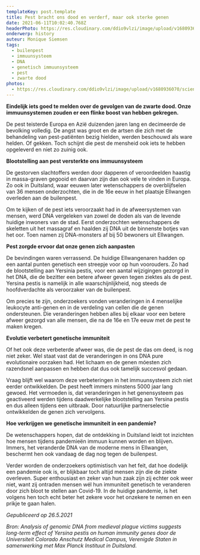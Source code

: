 ```yaml
---
templateKey: post.template
title: Pest bracht ons dood en verderf, maar ook sterke genen
date: 2021-06-11T10:02:40.768Z
headerPhoto: https://res.cloudinary.com/ddio9vlzi/image/upload/v1680936068/sciencegeek/posts/pestmeester-tekening-pestmasker.png
onderwerp: history
auteur: Monique Siemsen
tags:
  - builenpest
  - immuunsysteem
  - DNA
  - genetisch immuunsysteem
  - pest
  - zwarte dood
photos:
  - https://res.cloudinary.com/ddio9vlzi/image/upload/v1680936070/sciencegeek/posts/skelet-schedel-dood.jpg
---
```


**Eindelijk iets goed te melden over de gevolgen van de zwarte dood. Onze immuunsystemen zouden er een flinke boost van hebben gekregen.**

De pest teisterde Europa en Azië duizenden jaren lang en decimeerde de bevolking volledig. De angst was groot en de artsen die zich met de behandeling van pest-patiënten bezig hielden, werden beschouwd als ware helden. Of gekken. Toch schijnt die pest de mensheid ook iets te hebben opgeleverd en niet zo zuinig ook.

**Blootstelling aan pest versterkte ons immuunsysteem**

De gestorven slachtoffers werden door dapperen of veroordeelden haastig in massa-graven gegooid en daarvan zijn dan ook vele te vinden in Europa. Zo ook in Duitsland, waar eeuwen later wetenschappers de overblijfselen van 36 mensen onderzochten, die in de 16e eeuw in het plaatsje Ellwangen overleden aan de builenpest.

Om te kijken of de pest iets veroorzaakt had in de afweersystemen van mensen, werd DNA vergeleken van zowel de doden als van de levende huidige inwoners van de stad. Eerst onderzochten wetenschappers de skeletten uit het massagraf en haalden zij DNA uit de binnenste botjes van het oor. Toen namen zij DNA-monsters af bij 50 bewoners uit Ellwangen.

**Pest zorgde ervoor dat onze genen zich aanpasten**

De bevindingen waren verrassend. De huidige Ellwangenaren hadden op een aantal punten genetisch een streepje voor op hun voorouders. Zo had de blootstelling aan Yersinia pestis, voor een aantal wijzigingen gezorgd in het DNA, die de bezitter een betere afweer geven tegen ziektes als de pest. Yersina pestis is namelijk in alle waarschijnlijkheid, nog steeds de hoofdverdachte als veroorzaker van de builenpest.

Om precies te zijn, onderzoekers vonden veranderingen in 4 menselijke leukocyte anti-genen en in de verdeling van cellen die de genen ondersteunen. Die veranderingen hebben alles bij elkaar voor een betere afweer gezorgd van alle mensen, die na de 16e en 17e eeuw met de pest te maken kregen.

**Evolutie verbetert genetische immuniteit**

Of het ook deze verbeterde afweer was, die de pest de das om deed, is nog niet zeker. Wel staat vast dat de veranderingen in ons DNA pure evolutionaire oorzaken had. Het lichaam en de genen móesten zich razendsnel aanpassen en hebben dat dus ook tamelijk succesvol gedaan.

Vraag blijft wel waarom deze verbeteringen in het immuunsysteem zich niet eerder ontwikkelden. De pest heeft immers minstens 5000 jaar lang gewoed. Het vermoeden is, dat veranderingen in het genensysteem pas geactiveerd werden tijdens daadwerkelijke blootstelling aan Yersina pestis en dus alleen tijdens een uitbraak. Door natuurlijke partnerselectie ontwikkelden de genen zich vervolgens.

**Hoe verkrijgen we genetische immuniteit in een pandemie?**

De wetenschappers hopen, dat de ontdekking in Duitsland leidt tot inzichten hoe mensen tijdens pandemieën immuun kunnen worden en blijven. Immers, het veranderde DNA van de moderne mens in Ellwangen, beschermt hen ook vandaag de dag nog tegen de builenpest.

Verder worden de onderzoekers optimistisch van het feit, dat hoe dodelijk een pandemie ook is, er blijkbaar toch altijd mensen zijn die de ziekte overleven. Super enthousiast en zeker van hun zaak zijn zij echter ook weer niet, want zij ontraden mensen wél hun immuniteit genetisch te veranderen door zich bloot te stellen aan Covid-19. In de huidige pandemie, is het volgens hen toch echt beter het zekere voor het onzekere te nemen en een prikje te gaan halen.

_Gepubliceerd op 26.5.2021_

_Bron: Analysis of genomic DNA from medieval plague victims suggests long-term effect of Yersina pestis on human immunity genes door de Universiteit Colorado Anschutz Medical Campus, Verenigde Staten in samenwerking met Max Planck Instituut in Duitsland._
